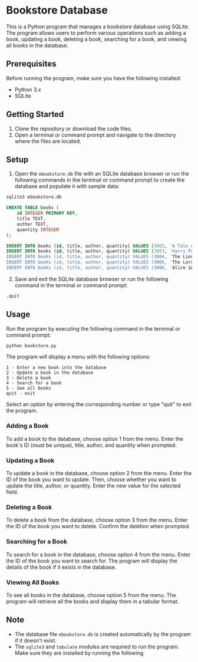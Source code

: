# Bookstore Database

This is a Python program that manages a bookstore database using SQLite. The program allows users to perform various operations such as adding a book, updating a book, deleting a book, searching for a book, and viewing all books in the database.

## Prerequisites

Before running the program, make sure you have the following installed:

- Python 3.x
- SQLite

## Getting Started

1. Clone the repository or download the code files.
2. Open a terminal or command prompt and navigate to the directory where the files are located.

## Setup

1. Open the `ebookstore.db` file with an SQLite database browser or run the following commands in the terminal or command prompt to create the database and populate it with sample data:

```bash
sqlite3 ebookstore.db
```

```sql
CREATE TABLE books (
    id INTEGER PRIMARY KEY,
    title TEXT,
    author TEXT,
    quantity INTEGER
);

INSERT INTO books (id, title, author, quantity) VALUES (3002, 'A Tale of Two Cities', 'Charles Dickens', 30);
INSERT INTO books (id, title, author, quantity) VALUES (3003, 'Harry Potter and the Philosopher\'s Stone', 'J.K. Rowling', 40);
INSERT INTO books (id, title, author, quantity) VALUES (3004, 'The Lion, the Witch and the Wardrobe', 'C.S. Lewis', 25);
INSERT INTO books (id, title, author, quantity) VALUES (3005, 'The Lord of the Rings', 'J.R.R. Tolkien', 37);
INSERT INTO books (id, title, author, quantity) VALUES (3006, 'Alice in Wonderland', 'Lewis Carroll', 12);
```

2. Save and exit the SQLite database browser or run the following command in the terminal or command prompt:

```bash
.quit
```

## Usage

Run the program by executing the following command in the terminal or command prompt:

```bash
python bookstore.py
```

The program will display a menu with the following options:

```
1 - Enter a new book into the database
2 - Update a book in the database
3 - Delete a book
4 - Search for a book
5 - See all books
quit - exit
```

Select an option by entering the corresponding number or type "quit" to exit the program.

### Adding a Book

To add a book to the database, choose option 1 from the menu. Enter the book's ID (must be unique), title, author, and quantity when prompted.

### Updating a Book

To update a book in the database, choose option 2 from the menu. Enter the ID of the book you want to update. Then, choose whether you want to update the title, author, or quantity. Enter the new value for the selected field.

### Deleting a Book

To delete a book from the database, choose option 3 from the menu. Enter the ID of the book you want to delete. Confirm the deletion when prompted.

### Searching for a Book

To search for a book in the database, choose option 4 from the menu. Enter the ID of the book you want to search for. The program will display the details of the book if it exists in the database.

### Viewing All Books

To see all books in the database, choose option 5 from the menu. The program will retrieve all the books and display them in a tabular format.

## Note

- The database file `ebookstore.db` is created automatically by the program if it doesn't exist.
- The `sqlite3` and `tabulate` modules are required to run the program. Make sure they are installed by running the following
